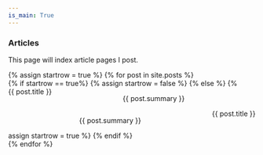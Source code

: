 ```yaml
---
is_main: True
---
```

### Articles

This page will index article pages I post.

<div class="grid">
  {% assign startrow = true %}
  {% for post in site.posts %}
    <div class="grid-item">
		{% if startrow == true%}
			<div style = "width: 100%; float:left;">
				<a href="{{ post.url }}" title = "{{ post.title }}">
					<div style = "float:left; background-image:url({{ post.post_image }});">{{ post.title }}</div>
				</a>
				<div style = "width: -webkit-fill-available;">
					<p style = "text-align: center; line-height: normal;">
						{{ post.summary }}
					</p>
				</div>
			</div>
			{% assign startrow = false %}
		{% else %}
			<div style = "width: 100%; float:right;" >
				<a href="{{ post.url }}" title = "{{ post.title }}">
					<div style = "float:right; background-image:url({{ post.post_image }});">{{ post.title }}</div>
				</a>
				<div style = "width: -webkit-fill-available;" >
					<p style = "text-align: center; line-height: normal;">
						{{ post.summary }}
					</p>
				</div>
			</div>
			{% assign startrow = true %}
		{% endif %}
    </div>
  {% endfor %}
</div>